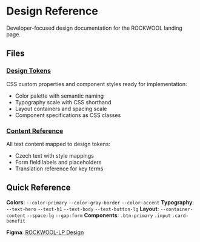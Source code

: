 # Design Reference

Developer-focused design documentation for the ROCKWOOL landing page.

## Files

### [Design Tokens](./design-tokens.md)
CSS custom properties and component styles ready for implementation:
- Color palette with semantic naming
- Typography scale with CSS shorthand
- Layout containers and spacing scale
- Component specifications as CSS classes

### [Content Reference](./content-reference.md)
All text content mapped to design tokens:
- Czech text with style mappings
- Form field labels and placeholders
- Translation reference for key terms

## Quick Reference

**Colors**: `--color-primary` `--color-gray-border` `--color-accent`
**Typography**: `--text-hero` `--text-h1` `--text-body` `--text-button-lg`
**Layout**: `--container-content` `--space-lg` `--gap-form`
**Components**: `.btn-primary` `.input` `.card-benefit`

**Figma**: [ROCKWOOL-LP Design](https://www.figma.com/design/DCTqpkprXHAqdSJKGhLu8E/ROCKWOOL-LP?node-id=3-5)
